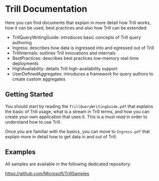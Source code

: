# Trill Documentation

Here you can find documents that explain in more detail how Trill works, how it can be used, best practices and also how Trill can be extended:

- TrillQueryWritingGuide: introduces basic concepts of Trill query authoring
- Ingress: describes how data is ingressed into and egressed out of Trill
- TrillInternals: outlines Trill innovations and internals
- BestPractices: describes best practices low-memory real-time deployments
- HighAvailability: details Trill high-availability support
- UserDefinedAggregates: introduces a framework for query authors to create custom aggregates

## Getting Started

You should start by reading the `TrillQueryWritingGuide.pdf` that explains the basic of Trill usage, what is a stream in Trill terms, and how you can create your own application that uses it. This is a *must read* in order to understand how to use Trill.

Once you are familiar with the basics, you can move to `Ingress.pdf` that explain more in detail how to get data in and out of Trill.

## Examples

All samples are available in the following dedicated repository:

https://github.com/Microsoft/TrillSamples 
